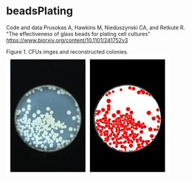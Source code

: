 # beadsPlating
Code and data Prusokas A, Hawkins M, Nieduszynski CA,  and Retkute R. "The effectiveness of glass beads for plating cell cultures" 
https://www.biorxiv.org/content/10.1101/241752v3

Figure 1. CFUs imges and reconstructed colonies.
![](colonies.jpg)
